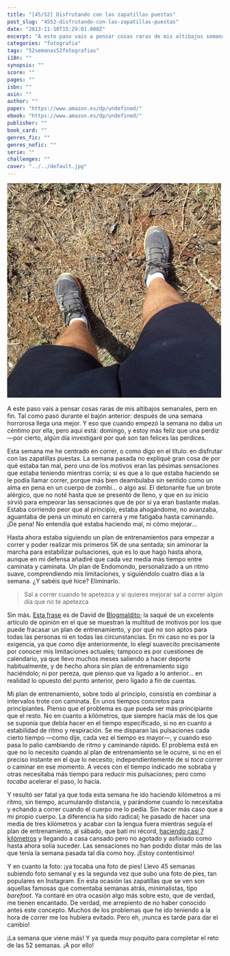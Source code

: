 ```yaml
---
title: "[45/52] Disfrutando con las zapatillas puestas"
post_slug: "4552-disfrutando-con-las-zapatillas-puestas"
date: "2013-11-10T15:29:01.000Z"
excerpt: "A este paso vais a pensar cosas raras de mis altibajos semanales, pero en fin. Tal como pasó durante el bajón anterior: después de una semana horrorosa llega una mejor. Y eso que cuando empezó la semana no daba un céntimo por ella, pero aquí está: domingo, y estoy más feliz que una perdiz —por cierto, algún día investigaré por qué son tan felices las perdices."
categories: "fotografia"
tags: "52semanas52fotografias"
i18n: ""
synopsis: ""
score: ""
pages: ""
isbn: ""
asin: ""
author: ""
paper: "https://www.amazon.es/dp/undefined/"
ebook: "https://www.amazon.es/dp/undefined/"
publisher: ""
book_card: ""
genres_fic: ""
genres_nofic: ""
serie: ""
challenges: ""
cover: "../../default.jpg"
---
```


[![[45/52] Disfrutando con las zapatillas puestas](images/instaweek-45-13.jpg)](http://instagram.com/p/gif9_dw-3l/)

A este paso vais a pensar cosas raras de mis altibajos semanales, pero en fin. Tal como pasó durante el bajón anterior: después de una semana horrorosa llega una mejor. Y eso que cuando empezó la semana no daba un céntimo por ella, pero aquí está: domingo, y estoy más feliz que una perdiz —por cierto, algún día investigaré por qué son tan felices las perdices.

Esta semana me he centrado en correr, o como digo en el título: en disfrutar con las zapatillas puestas. La semana pasada no expliqué gran cosa de por qué estaba tan mal, pero uno de los motivos eran las pésimas sensaciones que estaba teniendo mientras corría; si es que a lo que estaba haciendo se le podía llamar correr, porque más bien deambulaba sin sentido como un alma en pena en un cuerpo de zombi… o algo así. El detonante fue un brote alérgico, que no noté hasta que se presentó de lleno, y que en su inicio sirvió para empeorar las sensaciones que de por sí ya eran bastante malas. Estaba corriendo peor que al principio, estaba ahogándome, no avanzaba, aguantaba de pena un minuto en carrera y me fatigaba hasta caminando. ¡De pena! No entendía qué estaba haciendo mal, ni cómo mejorar…

Hasta ahora estaba siguiendo un plan de entrenamientos para empezar a correr y poder realizar mis primeros 5K de una sentada; sin aminorar la marcha para estabilizar pulsaciones, que es lo que hago hasta ahora, aunque en mi defensa añadiré que cada vez media más tiempo entre caminata y caminata. Un plan de Endomondo, personalizado a un ritmo suave, comprendiendo mis limitaciones, y siguiéndolo cuatro días a la semana. ¿Y sabéis qué hice? Eliminarlo.

> Sal a correr cuando te apetezca y si quieres mejorar sal a correr algún día que no te apetezca

Sin más. [Esta frase](http://blogmaldito.com/2013/10/30/plan-de-entrenamiento-para-la-gente-que-odia-los-planes-de-entrenamiento) es de David de [Blogmaldito](http://blogmaldito.com); la saqué de un excelente artículo de opinión en el que se muestran la multitud de motivos por los que puede fracasar un plan de entrenamiento, y por qué no son aptos para todas las personas ni en todas las circunstancias. En mi caso no es por la exigencia, ya que como dije anteriormente, lo elegí suavecito precisamente por conocer mis limitaciones actuales; tampoco es por cuestiones de calendario, ya que llevo muchos meses saliendo a hacer deporte habitualmente, y de hecho ahora sin plan de entrenamiento sigo haciéndolo; ni por pereza, que pienso que va ligado a lo anterior… en realidad lo opuesto del punto anterior, pero ligado a fin de cuentas.

Mi plan de entrenamiento, sobre todo al principio, consistía en combinar a intervalos trote con caminata. En unos tiempos concretos para principiantes. Pienso que el problema es que pueda ser más principiante que el resto. No en cuanto a kilómetros, que siempre hacía más de los que se suponía que debía hacer en el tiempo especificado, si no en cuanto a estabilidad de ritmo y respiración. Se me disparan las pulsaciones cada cierto tiempo —como dije, cada vez el tiempo es mayor—, y cuando eso pasa lo palio cambiando de ritmo y caminando rápido. El problema está en que no lo necesito cuando al plan de entrenamiento se le ocurre, si no en el preciso instante en el que lo necesito; independientemente de si _toca_ correr o caminar en ese momento. A veces con el tiempo indicado me sobraba y otras necesitaba más tiempo para reducir mis pulsaciones; pero como _tocaba_ acelerar el paso, lo hacía.

Y resultó ser fatal ya que toda esta semana he ido haciendo kilómetros a mi ritmo, sin tiempo, acumulando distancia, y parándome cuando lo necesitaba y echando a correr cuando el cuerpo me lo pedía. Sin hacer más caso que a mi propio cuerpo. La diferencia ha sido radical; he pasado de hacer una media de tres kilómetros y acabar con la lengua fuera mientras seguía el plan de entrenamiento, al sábado, que batí mi récord, [haciendo casi 7 kilómetros](http://www.endomondo.com/workouts/267122026/2023456) y llegando a casa cansado pero no agotado y asfixiado como hasta ahora solía suceder. Las sensaciones no han podido distar más de las que tenía la semana pasada tal día como hoy. ¡Estoy contentísimo!

Y en cuanto la foto: ¡ya tocaba una foto de pies! Llevo 45 semanas subiendo foto semanal y es la segunda vez que subo una foto de pies, tan populares en Instagram. En esta ocasión las zapatillas que se ven son aquellas famosas que comentaba semanas atrás, minimalistas, tipo _barefoot_. Ya contaré en otra ocasión algo más sobre esto, que de verdad, me tienen encantado. De verdad, me arrepiento de no haber conocido antes este concepto. Muchos de los problemas que he ido teniendo a la hora de correr me los hubiera evitado. Pero eh, ¡nunca es tarde para dar el cambio!

¡La semana que viene más! Y ya queda muy poquito para completar el reto de las 52 semanas. ¡A por ello!

